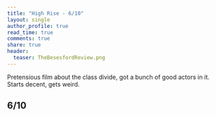 ```yaml
---
title: "High Rise - 6/10"
layout: single
author_profile: true
read_time: true
comments: true
share: true
header:
  teaser: TheBesesfordReview.png
---
```


Pretensious film about the class divide, got a bunch of good actors in it. Starts decent, gets weird.
## 6/10